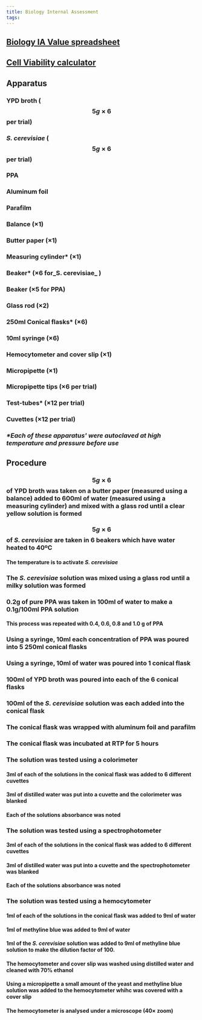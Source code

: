 ```yaml
---
title: Biology Internal Assessment
tags:
---
```


## [Biology IA Value spreadsheet](https://docs.google.com/spreadsheets/d/1KQqqrPHAmVt9peTZIlsk0FV1Pol2nd6xq_8nzRSKfOU/edit#gid=0)
## [Cell Viability calculator](https://docs.google.com/spreadsheets/d/1ApCsLzG8afyvXE5y0SHGbqV6SkttH6-GZ37Jzck5JL8/edit#gid=0)
## **Apparatus**
### YPD broth ( $$5g×6$$ per trial)
### _S. cerevisiae_  ( $$5g×6$$ per trial)
### PPA
### Aluminum foil
### Parafilm
### Balance (×1)
### Butter paper (×1)
### Measuring cylinder* (×1)
### Beaker* (×6 for_S. cerevisiae_  )
### Beaker (×5 for PPA)
### Glass rod (×2)
### 250ml Conical flasks* (×6)
### 10ml syringe (×6)
### Hemocytometer and cover slip (×1)
### Micropipette (×1)
### Micropipette tips (×6 per trial)
### Test-tubes* (×12 per trial)
### Cuvettes (×12 per trial)
### _*Each of these apparatus' were autoclaved at high temperature and pressure before use_
## **Procedure**
### $$5g×6$$ of YPD broth was taken on a butter paper (measured using a balance) added to 600ml of water (measured using a measuring cylinder) and mixed with a glass rod until a clear yellow solution is formed
### $$5g×6$$ of _S. cerevisiae_ are taken in 6 beakers which have water heated to 40ºC
#### The temperature is to activate _S. cerevisiae_
### The _S. cerevisiae_  solution was mixed using a glass rod until a milky solution was formed
### 0.2g of pure PPA was taken in 100ml of water to make a 0.1g/100ml PPA solution
#### This process was repeated with 0.4, 0.6, 0.8 and 1.0 g of PPA
### Using a syringe, 10ml each concentration of PPA was poured into 5 250ml conical flasks
### Using a syringe, 10ml of water was poured into 1 conical flask
### 100ml of YPD broth was poured into each of the 6 conical flasks
### 100ml of the _S. cerevisiae_ solution was each added into the conical flask
### The conical flask was wrapped with aluminum foil and parafilm
### The conical flask was incubated at RTP for 5 hours
### The solution was tested using a colorimeter
#### 3ml of each of the solutions in the conical flask was added to 6 different cuvettes
#### 3ml of distilled water was put into a cuvette and the colorimeter was blanked
#### Each of the solutions absorbance was noted
### The solution was tested using a spectrophotometer
#### 3ml of each of the solutions in the conical flask was added to 6 different cuvettes
#### 3ml of distilled water was put into a cuvette and the spectrophotometer was blanked
#### Each of the solutions absorbance was noted
### The solution was tested using a hemocytometer
#### 1ml of each of the solutions in the conical flask was added to 9ml of water
#### 1ml of methyline blue was added to 9ml of water
#### 1ml of the _S. cerevisiae_ solution was added to 9ml of methyline blue solution to make the dilution factor of 100.
#### The hemocytometer and cover slip was washed using distilled water and cleaned with 70% ethanol
#### Using a micropipette a small amount of the yeast and methyline blue solution was added to the hemocytometer whihc was covered with a cover slip
#### The hemocytometer is analysed under a microscope (40× zoom)
